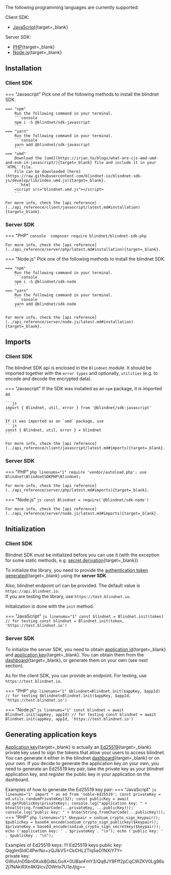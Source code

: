 The following programming languages are currently supported:

Client SDK:

- [JavaScript](../api_reference/client/javascript/latest.md){target=_blank}

Server SDK:

- [PHP](../api_reference/server/php/latest.md){target=_blank}
- [Node.js](../api_reference/server/node.js/latest.md){target=_blank}

## Installation

### Client SDK
=== "Javascript"
    Pick one of the following methods to install the blindnet SDK.

    === "npm"
        Run the following command in your terminal.
        ```console
        npm i -S @blindnet/sdk-javascript
        ```
    === "yarn"
        Run the following command in your terminal.
        ```console
        yarn add @blindnet/sdk-javascript
        ```
    === "umd"
        Download the [umd](https://irian.to/blogs/what-are-cjs-amd-umd-and-esm-in-javascript/){target=_blank} file and include it in your `HTML` file.  
        File can be downloaded [here](https://raw.githubusercontent.com/blindnet-io/blindnet-sdk-js/develop/lib/index.umd.js){target=_blank}.
        ```html
        <script src="blindnet.umd.js"></script>
        ```

    For more info, check the [api reference](../api_reference/client/javascript/latest.md#installation){target=_blank}.

### Server SDK
=== "PHP"
    ```console 
    composer require blindnet/blindnet-sdk-php
    ```

    For more info, check the [api reference](../api_reference/server/php/latest.md#installation){target=_blank}.

=== "Node.js"
    Pick one of the following methods to install the blindnet SDK.
    
    === "npm"
        Run the following command in your terminal.
        ```console
        npm i -S @blindnet/sdk-node
        ```
    === "yarn"
        Run the following command in your terminal.
        ```console
        yarn add @blindnet/sdk-node
        ```

    For more info, check the [api reference](../api_reference/server/node.js/latest.md#installation){target=_blank}.
    

## Imports

### Client SDK
The blindnet SDK api is enclosed in the `Blindnet` module. It should be imported together with the `error types` and optionally, `utilities` (e.g. to encode and decode the encrypted data).

=== "Javascript"
    If the SDK was installed as an `npm` package, it is imported as

    ```js
    import { Blindnet, util, error } from '@blindnet/sdk-javascript'
    ```

    If it was imported as an `umd` package, use
    ```js
    const { Blindnet, util, error } = blindnet
    ```

    For more info, check the [api reference](../api_reference/client/javascript/latest.md#imports){target=_blank}.

### Server SDK
=== "PHP"
    ```php linenums="1"
    require 'vendor/autoload.php';
    use Blindnet\BlindnetSDKPHP\Blindnet;
    ```

    For more info, check the [api reference](../api_reference/server/php/latest.md#imports){target=_blank}.

=== "Node.js"
    ```js
    const Blindnet = require('@blindnet/sdk-node')
    ```

    For more info, check the [api reference](../api_reference/server/node.js/latest.md#imports){target=_blank}.

## Initialization

### Client SDK 
Blindnet SDK must be initialized before you can use it (with the exception for some static methods, e.g. [secret derivation](./managing_users_access.md#splitting_secrets){target=_blank}).

To initialize the library, you need to provide the [authentication token generated](./managing_users_access.md#creating_user_tokens){target=_blank} using the **server SDK**.

Also, blindnet endpoint url can be provided. The default value is `https://api.blindnet.io`.  
If you are testing the library, use `https://test.blindnet.io`.

Initialization is done with the `init` method.
  
=== "JavaScript"
    ```js linenums="1"
    const blindnet = Blindnet.init(token)
    // for testing
    const blindnet = Blindnet.init(token, 'https://test.blindnet.io')
    ```

### Server SDK
To initialize the server SDK, you need to obtain [application id](../other/glossary.md#application_id){target=_blank} and [application key](../other/glossary.md#application_key){target=_blank}. You can obtain them from the [dashboard](https://dashboard.blindnet.io){target=_blank}, or generate them on your own (see next section).

As for the client SDK, you can provide an endpoint. For testing, use `https://test.blindnet.io`.

=== "PHP"
    ```php linenums="1"
    $blindnet=Blindnet.init($appKey, $appId)
    // for testing
    $blindnet=Blindnet.init($appKey, $appId, 'https://test.blindnet.io')
    ```

=== "Node.js"
    ```js linenums="1"
    const blindnet = await Blindnet.init(appKey, appId)
    // for testing
    const blindnet = await Blindnet.init(appKey, appId, 'https://test.blindnet.io')
    ```

## Generating application keys

[Application key](../other/glossary.md#application_key){target=_blank} is actually an [Ed25519](https://en.wikipedia.org/wiki/EdDSA#Ed25519){target=_blank} private key used to sign the tokens that allow your users to access blindnet. You can generate it either in the blindnet [dashboard](https://dashboard.blindnet.io){target=_blank} or on your own. If you decide to generate the application key on your own, you need to generate an Ed25519 key pair, take the private key as your blindnet application key, and register the public key in your application on the dashboard. 

Examples of how to generate the Ed25519 key pair: 
=== "JavaScript"
    ```js linenums="1"
    import * as ed from 'noble-ed25519';
    const privateKey = ed.utils.randomPrivateKey(32);
    const publicKey = await ed.getPublicKey(privateKey);
    console.log("application key: " + btoa(String.fromCharCode(...privateKey, ...publicKey)));
    console.log("public key: " + btoa(String.fromCharCode(...publicKey)));
    ```
=== "PHP"
    ```php linenums="1"
    $keypair = sodium_crypto_sign_keypair();
    $publicKey = base64_encode(sodium_crypto_sign_publickey($keypair)); 
    $privateKey = base64_encode(sodium_crypto_sign_secretkey($keypair));
    echo ('application key: ' . $privateKey . "\n");
    echo ('public key: ' . $publicKey . "\n");
    ```

Examples of Ed25519 keys:
!!! Ed25519 keys
    public key: QqglmSldC4PerNo+zQJIkV5+CkCHL2Tlq5aO1NXiY7Y=  
    private key: GWuUnD5bn0Xuk8GdbLGoX+0UBanFmY3/Qq8JY8Fff2pCqCWZKV0Lg96s2j7NAkiRXn4KQIcvZOWrlo7U1eJjtg==